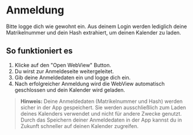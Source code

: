 # Anmeldung

Bitte logge dich wie gewohnt ein. Aus deinem Login werden lediglich deine Matrikelnummer und dein Hash extrahiert, um deinen Kalender zu laden. 

## So funktioniert es

1. Klicke auf den "Open WebView" Button.
2. Du wirst zur Anmeldeseite weitergeleitet.
3. Gib deine Anmeldedaten ein und logge dich ein.
4. Nach erfolgreicher Anmeldung wird die WebView automatisch geschlossen und dein Kalender wird geladen.

> **Hinweis:** Deine Anmeldedaten (Matrikelnummer und Hash) werden sicher in der App gespeichert. Sie werden ausschließlich zum Laden deines Kalenders verwendet und nicht für andere Zwecke genutzt. Durch das Speichern deiner Anmeldedaten in der App kannst du in Zukunft schneller auf deinen Kalender zugreifen.